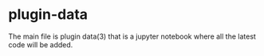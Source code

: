 # plugin-data

The main file is plugin data(3) that is a jupyter notebook where all the latest code will be added.
